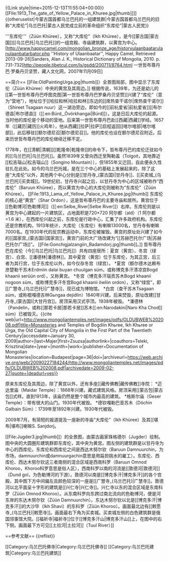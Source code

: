 {{Link style|time=2015-12-13T11:55:04+00:00}}
[[FIle:1913_The_gate_of_Yellow_Palace_in_Khuree.jpg|thumb]]]]
{{otheruselist|今蒙古国首都乌兰巴托的一组建筑群|今蒙古国首都乌兰巴托的旧称“大库伦”|乌兰巴托|蒙古人民党成立前的革命组织“东库伦”|蒙古人民党}}

'''东库伦'''（Züün Khüree），又称“大库伦”（Ikh Khüree），是今[[蒙古国|蒙古国]][[乌兰巴托|乌兰巴托]]的一组宫殿、寺庙建筑群，以黄宫为中心。<ref name=happy>[http://www.happycamel.com/mongolian_bronze_age/historyulaanbaatarulanulaanbatarbator.php ''History of Ulaanbaatar'', Happy Camel, Retrieved 2013-09-26]</ref><ref name=san>Sanders, Alan J. K., Historical Dictionary of Mongolia, 2010. p. 731-732</ref><ref name=zrwhw>[http://people.tibetcul.com/ls/gsdd/200711/8764.html 一世哲布尊丹巴·罗桑丹贝坚赞，藏人文化网，2007年11月09日]</ref>

==简介==
[[File:OldPaintingUrga.jpg|thumb]]）全景图局部，图中显示了东库伦（Züün Khüree）中央的黄宫及其周边。]]
根据传说，1639年，为还是幼儿的[[第一世哲布尊丹巴呼图克图|第一世哲布尊丹巴罗桑丹贝坚赞]]兴建了“库伦”（意为“营地”），地址位于[[哈拉和林|哈拉和林]]东边的[[席热查干诺尔|席热查干诺尔]]（Shireet Tsagaan nuur）这一湖泊旁边，即如今的[[前杭爱省|前杭爱省]][[布尔德县|布尔德县]]（[[:en:Bürd,_Övörkhangai|Bürd]]）。这是日后大库伦的起源。当时他的库伦是个移动的营地。<ref name=happy/>后来第一世哲布尊丹巴赴[[西藏|西藏]]学经。1657年（[[藏历|藏历]]火鸡年），他从西藏[[拉萨|拉萨]]启程返回[[喀尔喀部|喀尔喀部]]，此后移驻[[额尔德尼召|额尔德尼召]]。他的库伦也设在额尔德尼召附近。后来历世哲布尊丹巴的库伦继续迁移不定。<ref name=zrwhw/>

1778年，在[[清朝|清朝]][[乾隆帝|乾隆帝]]的命令下，哲布尊丹巴的库伦迁驻如今的[[乌兰巴托|乌兰巴托]]。虽然1839年又曾向西迁至陶勒盖（Tolgoit，其地靠近[[松吉瑙山|松吉瑙山]]（Songino Mountain）），但1855年又迁回，自此便永久性驻扎在此处。<ref name=zrwhw/>如今的乌兰巴托城，是在三个中心的基础上发展起来的，除了这座“大库伦”以外，其他两个中心分别是[[甘丹寺_(蒙古国)|甘丹寺]]、[[买卖城_(乌兰巴托)|买卖城]]。19世纪初，甘丹寺兴起之后，以甘丹寺为中心的区域被称作“西库伦”（Baruun Khüree），而以黄宫为中心的大库伦则被称为“东库伦”（Züün Khüree）。<ref name=san/><ref name=zrwhw/>
[[File:1913_Lama_of_Yellow_Palace_in_Khuree.jpg|thumb]]
东库伦的核心是“黄宫”（Shar Ordon），这是哲布尊丹巴的主要寺庙和居所。黄宫位于[[色勒博河|色勒博河]]（[[:en:Selbe_River|Selbe River]]）右岸。东库伦则是以黄宫为中心建起的一片建筑区，占地面积是720×720 阿尔都（ald）（1 阿尔都=1.6 米），在西库伦兴起之前，东库伦是行政中心，汇集了许多政府机构。<ref name=zrwhw/>东库伦还是宗教机构，1913年统计，大库伦（东库伦）有喇嘛13000名，甘丹寺有喇嘛7000名。在1930年代的反宗教运动中，东库伦被摧毁。<ref name=san/>黄宫的原址处兴建了如今的[[国家宫_(蒙古国)|国家宫]]，黄宫门前的大广场改建为“[[苏赫巴托尔广场|苏赫巴托尔广场]]”。
[[File:Gonchigjalzangiin_Badamdorj.jpg|thumb]]。]]
哲布尊丹巴在库伦（今[[乌兰巴托|乌兰巴托]]）共有四座居所：夏宫（黄宫）、冬宫（绿宫）、白宫、[[潘德林|潘德林]]，其中夏宫（黄宫）位于东库伦，为其正宫，后三者为其行宫，位于东库伦以外，如今仅存冬宫（绿宫）。<ref name=old/>
*夏宫（额尔德木达赖布彦楚勒干苏木Erdmiin dalai buyan chuulgan süm，或称博克多汗清凉宫Bogd khaanii serüün ord），又称黄宫。<ref name=old/>
*冬宫（博克多汗瑙贡苏木Bogd khaanii nogoon süm，或称博克多汗冬宫Bogd khaanii öwliin ordon），又称“绿宫”，即[[广慧寺_(乌兰巴托)|广慧寺]]，现已成为博物馆。<ref name=old/>
*白宫（查干苏木Tsagaan süm，或称棍嘎德吉林Gьngaa dejidlin）1840年兴建。<ref name=san/>后来焚毁，原址改建[[甘丹寺_(蒙古国)|大甘丹宫]]。<ref name=old/>房顶采用汉式亭顶。1938年被毁。<ref name=san/>
*潘德林（Pandelin，或称[[那若卡居|那若卡居]]苏木[[:en:Narodakini|Naro Kha Chod]] süm）已被毁灭。<ref name=old>{{cite web|url=http://www.mongoliantemples.net/images/pdfs/OLDUBWEB%202008.pdf|title=Monasteries and Temples of Bogdiin Khьree, Ikh Khьree or Urga, the Old Capital City of Mongolia in the First Part of the Twentieth Century|accessdate=January 30, 2009|author=|last=Majer|first=Zsuzsa|authorlink=|coauthors=Teleki, Krisztina|date=|year=|month=|work=|publisher=Documentation of Mongolian Monasteries|location=Budapest|page=36|doi=|archiveurl=https://web.archive.org/web/20090227184244/http://www.mongoliantemples.net/images/pdfs/OLDUBWEB%202008.pdf|archivedate=2009-02-27|quote=|deadurl=yes}}</ref>

原来东库伦及其周边，除了黄宫以外，还有多座[[藏传佛教|藏传佛教]]寺院：<ref name=san/>
*迈达里庙（Maidar Temple）：1868年兴建。藏式建筑风格。房顶采用[[蒙古包|蒙古包]]式样。直到1913年，该庙仍然是整个城市内最高的建筑。<ref name=san/>
*格斯尔庙（Geser Temple）：带有很大的山门。1930年代被毁。<ref name=san/>
*德钦嘎勒巴音苏木（Döchin Galbain Süm）：1739年至1892年兴建。1930年代被毁。<ref name=san/>

2009年7月，有简短的报道提及一座新的寺庙“大库伦”（Ikh Khüree）及其[[堪布|堪布]]喇嘛S. Sanjdorj。<ref name=san/>

[[File:Jugder3.jpg|thumb]]）的全景图，由蒙古画家珠格德尔（Jugder）绘制。图中央的大圆圈形建筑群即东库伦，其中央为黄宫。图左侧的建筑群是以甘丹寺为中心的西库伦。东库伦和西库伦之间是西达木努尔钦（Baruun Damnuurchin，为市场，damnuurchin或damnuurgachin意思是用扁担挑水的雇工）。东库伦、西库伦、西达木努尔钦这三者南侧的混合区域是西南科罗（Baruun Omnod Khoroo，Khoroo科罗意思是俗人区），西南科罗以南的河流是[[敦德河|敦德河]]（Dund gol，为色勒博河的下游）。敦德河以南是[[博克多汗|博克多汗]]的各个宫殿，其中图下方中间偏左且颜色较深的一座是[[广慧寺_(乌兰巴托)|广慧寺]]。敦德河以北平面呈十字形的建筑是[[兴仁寺|兴仁寺]]。兴仁寺以东的混合区域是东南科罗（Züün Omnod Khoroo）。从东南科罗向东跨过南北流向的色勒博河，便是河东岸的东达木努尔钦（Züün Damnuurchin）。东达木努尔钦以北是[[博克多汗|博克多汗]]的大沙毕（Ikh Shavi）的东科罗（Züün Khoroo）。画面最北边有[[敕愿寺_(乌兰巴托)|敕愿寺]]。画面最右下角为买卖城。买卖城左侧的白色建筑群是俄国领事馆大院。[[福祈寺|福祈寺]]位于[[博克多汗山|博克多汗山]]上，在图中的右下侧。画面最下方可见[[土拉河|土拉河]]（Tuul River）]]

==参考文献==
{{reflist}}

[[Category:乌兰巴托佛寺|Category:乌兰巴托佛寺]]
[[Category:乌兰巴托建筑|Category:乌兰巴托建筑]]